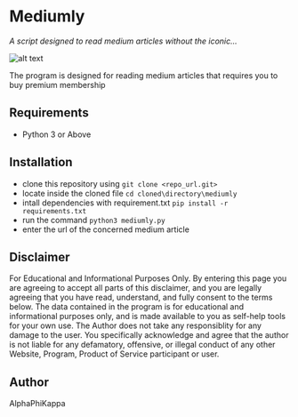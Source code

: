 Mediumly
========
*A script designed to read medium articles without the iconic...*

![alt text](https://miro.medium.com/max/810/1*pSw6-63XzgbAHcOjOu1zLA.png "deal_breaker")

The program is designed for reading medium articles that requires you to buy premium membership

## Requirements

* Python 3 or Above

## Installation 

* clone this repository using  ```git clone <repo_url.git>```
* locate inside the cloned file ```cd cloned\directory\mediumly```
* intall dependencies with requirement.txt ```pip install -r requirements.txt```
* run the command ```python3 mediumly.py```
* enter the url of the concerned medium article

## Disclaimer

For Educational and Informational Purposes Only.
By entering this page you are agreeing to accept all parts of this disclaimer, and you are legally agreeing that you have read, understand, and fully consent to the terms below. The data contained in the program is for educational and informational purposes only, and is made available to you as self-help tools for your own use. The Author does not take any responsiblity for any damage to the user. You specifically acknowledge and agree that the author is not liable for any defamatory, offensive, or illegal conduct of any other Website, Program, Product of Service participant or user.

## Author
AlphaPhiKappa

